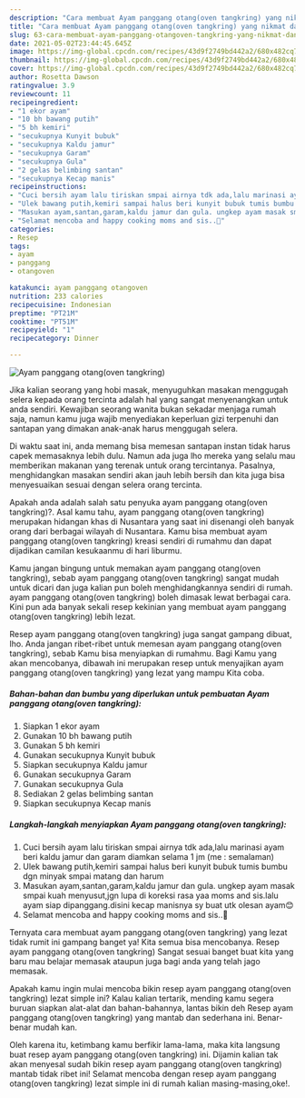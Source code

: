 ```yaml
---
description: "Cara membuat Ayam panggang otang(oven tangkring) yang nikmat dan Mudah Dibuat"
title: "Cara membuat Ayam panggang otang(oven tangkring) yang nikmat dan Mudah Dibuat"
slug: 63-cara-membuat-ayam-panggang-otangoven-tangkring-yang-nikmat-dan-mudah-dibuat
date: 2021-05-02T23:44:45.645Z
image: https://img-global.cpcdn.com/recipes/43d9f2749bd442a2/680x482cq70/ayam-panggang-otangoven-tangkring-foto-resep-utama.jpg
thumbnail: https://img-global.cpcdn.com/recipes/43d9f2749bd442a2/680x482cq70/ayam-panggang-otangoven-tangkring-foto-resep-utama.jpg
cover: https://img-global.cpcdn.com/recipes/43d9f2749bd442a2/680x482cq70/ayam-panggang-otangoven-tangkring-foto-resep-utama.jpg
author: Rosetta Dawson
ratingvalue: 3.9
reviewcount: 11
recipeingredient:
- "1 ekor ayam"
- "10 bh bawang putih"
- "5 bh kemiri"
- "secukupnya Kunyit bubuk"
- "secukupnya Kaldu jamur"
- "secukupnya Garam"
- "secukupnya Gula"
- "2 gelas belimbing santan"
- "secukupnya Kecap manis"
recipeinstructions:
- "Cuci bersih ayam lalu tiriskan smpai airnya tdk ada,lalu marinasi ayam beri kaldu jamur dan garam diamkan selama 1 jm (me : semalaman)"
- "Ulek bawang putih,kemiri sampai halus beri kunyit bubuk tumis bumbu dgn minyak smpai matang dan harum"
- "Masukan ayam,santan,garam,kaldu jamur dan gula. ungkep ayam masak smpai kuah menyusut,jgn lupa di koreksi rasa yaa moms and sis.lalu ayam siap dipanggang.disini kecap manisnya sy buat utk olesan ayam😊"
- "Selamat mencoba and happy cooking moms and sis..🤗"
categories:
- Resep
tags:
- ayam
- panggang
- otangoven

katakunci: ayam panggang otangoven 
nutrition: 233 calories
recipecuisine: Indonesian
preptime: "PT21M"
cooktime: "PT51M"
recipeyield: "1"
recipecategory: Dinner

---
```



![Ayam panggang otang(oven tangkring)](https://img-global.cpcdn.com/recipes/43d9f2749bd442a2/680x482cq70/ayam-panggang-otangoven-tangkring-foto-resep-utama.jpg)

Jika kalian seorang yang hobi masak, menyuguhkan masakan menggugah selera kepada orang tercinta adalah hal yang sangat menyenangkan untuk anda sendiri. Kewajiban seorang  wanita bukan sekadar menjaga rumah saja, namun kamu juga wajib menyediakan keperluan gizi terpenuhi dan santapan yang dimakan anak-anak harus menggugah selera.

Di waktu  saat ini, anda memang bisa memesan santapan instan tidak harus capek memasaknya lebih dulu. Namun ada juga lho mereka yang selalu mau memberikan makanan yang terenak untuk orang tercintanya. Pasalnya, menghidangkan masakan sendiri akan jauh lebih bersih dan kita juga bisa menyesuaikan sesuai dengan selera orang tercinta. 



Apakah anda adalah salah satu penyuka ayam panggang otang(oven tangkring)?. Asal kamu tahu, ayam panggang otang(oven tangkring) merupakan hidangan khas di Nusantara yang saat ini disenangi oleh banyak orang dari berbagai wilayah di Nusantara. Kamu bisa membuat ayam panggang otang(oven tangkring) kreasi sendiri di rumahmu dan dapat dijadikan camilan kesukaanmu di hari liburmu.

Kamu jangan bingung untuk memakan ayam panggang otang(oven tangkring), sebab ayam panggang otang(oven tangkring) sangat mudah untuk dicari dan juga kalian pun boleh menghidangkannya sendiri di rumah. ayam panggang otang(oven tangkring) boleh dimasak lewat berbagai cara. Kini pun ada banyak sekali resep kekinian yang membuat ayam panggang otang(oven tangkring) lebih lezat.

Resep ayam panggang otang(oven tangkring) juga sangat gampang dibuat, lho. Anda jangan ribet-ribet untuk memesan ayam panggang otang(oven tangkring), sebab Kamu bisa menyiapkan di rumahmu. Bagi Kamu yang akan mencobanya, dibawah ini merupakan resep untuk menyajikan ayam panggang otang(oven tangkring) yang lezat yang mampu Kita coba.

<!--inarticleads1-->

##### Bahan-bahan dan bumbu yang diperlukan untuk pembuatan Ayam panggang otang(oven tangkring):

1. Siapkan 1 ekor ayam
1. Gunakan 10 bh bawang putih
1. Gunakan 5 bh kemiri
1. Gunakan secukupnya Kunyit bubuk
1. Siapkan secukupnya Kaldu jamur
1. Gunakan secukupnya Garam
1. Gunakan secukupnya Gula
1. Sediakan 2 gelas belimbing santan
1. Siapkan secukupnya Kecap manis




<!--inarticleads2-->

##### Langkah-langkah menyiapkan Ayam panggang otang(oven tangkring):

1. Cuci bersih ayam lalu tiriskan smpai airnya tdk ada,lalu marinasi ayam beri kaldu jamur dan garam diamkan selama 1 jm (me : semalaman)
1. Ulek bawang putih,kemiri sampai halus beri kunyit bubuk tumis bumbu dgn minyak smpai matang dan harum
1. Masukan ayam,santan,garam,kaldu jamur dan gula. ungkep ayam masak smpai kuah menyusut,jgn lupa di koreksi rasa yaa moms and sis.lalu ayam siap dipanggang.disini kecap manisnya sy buat utk olesan ayam😊
1. Selamat mencoba and happy cooking moms and sis..🤗




Ternyata cara membuat ayam panggang otang(oven tangkring) yang lezat tidak rumit ini gampang banget ya! Kita semua bisa mencobanya. Resep ayam panggang otang(oven tangkring) Sangat sesuai banget buat kita yang baru mau belajar memasak ataupun juga bagi anda yang telah jago memasak.

Apakah kamu ingin mulai mencoba bikin resep ayam panggang otang(oven tangkring) lezat simple ini? Kalau kalian tertarik, mending kamu segera buruan siapkan alat-alat dan bahan-bahannya, lantas bikin deh Resep ayam panggang otang(oven tangkring) yang mantab dan sederhana ini. Benar-benar mudah kan. 

Oleh karena itu, ketimbang kamu berfikir lama-lama, maka kita langsung buat resep ayam panggang otang(oven tangkring) ini. Dijamin kalian tak akan menyesal sudah bikin resep ayam panggang otang(oven tangkring) mantab tidak ribet ini! Selamat mencoba dengan resep ayam panggang otang(oven tangkring) lezat simple ini di rumah kalian masing-masing,oke!.

